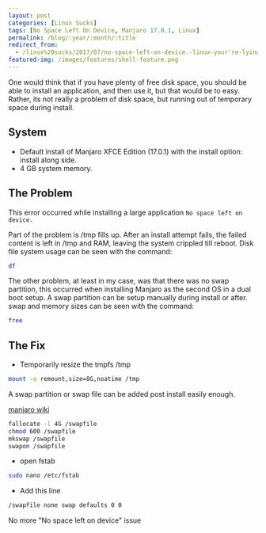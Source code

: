```yaml
---
layout: post
categories: [Linux Sucks]
tags: [No Space Left On Device, Manjaro 17.0.1, Linux]
permalink: /blog/:year/:month/:title
redirect_from:
  - /linux%20sucks/2017/07/no-space-left-on-device.-linux-your're-lying!.html
featured-img: /images/features/shell-feature.png
---
```


One would think that if you have plenty of free disk space, you should be able to install an application, and then use it, but that would be to easy. Rather, its not really a problem of disk space, but running out of temporary space during install.

## System
- Default install of Manjaro XFCE Edition (17.0.1) with the install option: install along side.
- 4 GB system memory.

## The Problem
This error occurred while installing a large application `No space left on device.`

Part of the problem is /tmp fills up. After an install attempt fails, the failed content is left in /tmp and RAM, leaving the system crippled till reboot.
Disk file system usage can be seen with the command:

```bash
df
```

The other problem, at least in my case, was that there was no swap partition, this occurred when installing Manjaro as the second OS in a dual boot setup.
A swap partition can be setup manually during install or after.
swap and memory sizes can be seen with the command:

```bash
free
```

## The Fix
- Temporarily resize the tmpfs /tmp

```bash
mount -o remount,size=8G,noatime /tmp
```

A swap partition or swap file can be added post install easily enough.

[manjaro wiki](https://wiki.manjaro.org/index.php?title=Add_a_/swapfile)

```bash
fallocate -l 4G /swapfile
chmod 600 /swapfile
mkswap /swapfile
swapon /swapfile
```
- open fstab

```bash
sudo nano /etc/fstab
```

- Add this line

```bash
/swapfile none swap defaults 0 0
```

No more "No space left on device" issue
